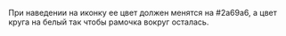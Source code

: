 При наведении на иконку ее цвет должен менятся на #2a69a6, а цвет круга на белый так чтобы рамочка вокруг осталась.